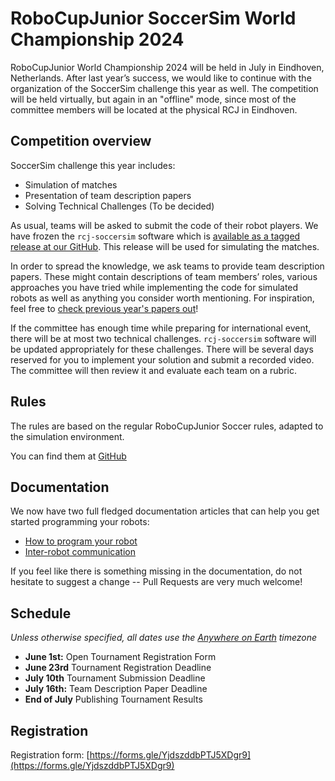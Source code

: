 # RoboCupJunior SoccerSim World Championship 2024

RoboCupJunior World Championship 2024 will be held in July in Eindhoven,
Netherlands. After last year’s success, we would like to continue with the
organization of the SoccerSim challenge this year as well.
The competition will be held virtually, but again in an "offline" mode,
since most of the committee members will be located at the physical RCJ in Eindhoven.

## Competition overview

SoccerSim challenge this year includes:

* Simulation of matches
* Presentation of team description papers
* Solving Technical Challenges (To be decided)

As usual, teams will be asked to submit the code of their robot players.
We have frozen the `rcj-soccersim` software which is [available as a tagged release
at our GitHub](https://github.com/robocup-junior/rcj-soccersim/releases/tag/v2.2). This release will be used for simulating the matches.

In order to spread the knowledge, we ask teams to provide team
description papers. These might contain descriptions of team members’ roles,
various approaches you have tried while implementing the code for
simulated robots as well as anything you consider worth mentioning.
For inspiration, feel free to
[check previous year's papers out](https://github.com/robocup-junior/awesome-rcj-soccer#soccersim-online-event)!

If the committee has enough time while preparing for international event,
there will be at most two technical challenges.
`rcj-soccersim` software will be updated appropriately for these challenges.
There will be several days reserved for you to implement your solution
and submit a recorded video. The committee will then review it and evaluate each team on a rubric.

## Rules

The rules are based on the regular RoboCupJunior Soccer rules, adapted to the
simulation environment.

You can find them at
[GitHub](https://github.com/robocup-junior/soccer-rules-simulation/blob/master/rules.pdf)

## Documentation

We now have two full fledged documentation articles that can help you get
started programming your robots:

- [How to program your robot](https://robocup-junior.github.io/rcj-soccersim/how_to_robot/)
- [Inter-robot communication](https://robocup-junior.github.io/rcj-soccersim/communication_between_robots/)

If you feel like there is something missing in the documentation, do not
hesitate to suggest a change -- Pull Requests are very much welcome!

## Schedule

_Unless otherwise specified, all dates use the [Anywhere on Earth](https://en.wikipedia.org/wiki/Anywhere_on_Earth) timezone_


* **June 1st:** Open Tournament Registration Form
* **June 23rd** Tournament Registration Deadline
* **July 10th** Tournament Submission Deadline
* **July 16th:** Team Description Paper Deadline
* **End of July** Publishing Tournament Results

## Registration

Registration form: [https://forms.gle/YjdszddbPTJ5XDgr9](https://forms.gle/YjdszddbPTJ5XDgr9)

